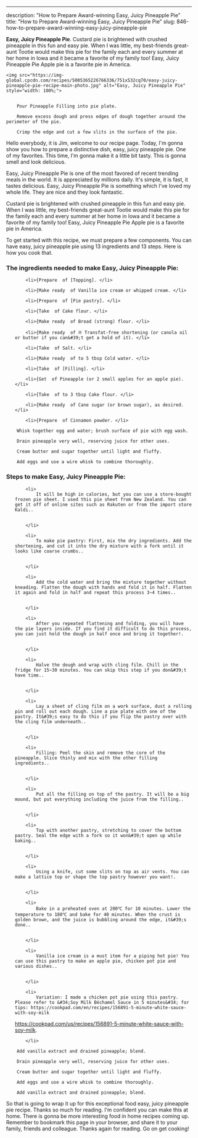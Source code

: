 ---
description: "How to Prepare Award-winning Easy, Juicy Pineapple Pie"
title: "How to Prepare Award-winning Easy, Juicy Pineapple Pie"
slug: 846-how-to-prepare-award-winning-easy-juicy-pineapple-pie

<p>
	<strong>Easy, Juicy Pineapple Pie</strong>. 
	Custard pie is brightened with crushed pineapple in this fun and easy pie. When I was little, my best-friends great-aunt Tootie would make this pie for the family each and every summer at her home in Iowa and it became a favorite of my family too! Easy, Juicy Pineapple Pie Apple pie is a favorite pie in America.
</p>
<p>
	
	<img src="https://img-global.cpcdn.com/recipes/5005365226766336/751x532cq70/easy-juicy-pineapple-pie-recipe-main-photo.jpg" alt="Easy, Juicy Pineapple Pie" style="width: 100%;">
	
	
		Pour Pineapple Filling into pie plate.
	
		Remove excess dough and press edges of dough together around the perimeter of the pie.
	
		Crimp the edge and cut a few slits in the surface of the pie.
	
</p>
<p>
	Hello everybody, it is Jim, welcome to our recipe page. Today, I'm gonna show you how to prepare a distinctive dish, easy, juicy pineapple pie. One of my favorites. This time, I'm gonna make it a little bit tasty. This is gonna smell and look delicious.
</p>
	
<p>
	Easy, Juicy Pineapple Pie is one of the most favored of recent trending meals in the world. It is appreciated by millions daily. It's simple, it is fast, it tastes delicious. Easy, Juicy Pineapple Pie is something which I've loved my whole life. They are nice and they look fantastic.
</p>
<p>
	Custard pie is brightened with crushed pineapple in this fun and easy pie. When I was little, my best-friends great-aunt Tootie would make this pie for the family each and every summer at her home in Iowa and it became a favorite of my family too! Easy, Juicy Pineapple Pie Apple pie is a favorite pie in America.
</p>

<p>
To get started with this recipe, we must prepare a few components. You can have easy, juicy pineapple pie using 13 ingredients and 13 steps. Here is how you cook that.
</p>

<h3>The ingredients needed to make Easy, Juicy Pineapple Pie:</h3>

<ol>
	
		<li>{Prepare  of [Topping]. </li>
	
		<li>{Make ready  of Vanilla ice cream or whipped cream. </li>
	
		<li>{Prepare  of [Pie pastry]. </li>
	
		<li>{Take  of Cake flour. </li>
	
		<li>{Make ready  of Bread (strong) flour. </li>
	
		<li>{Make ready  of ※ Transfat-free shortening (or canola oil or butter if you can&#39;t get a hold of it). </li>
	
		<li>{Take  of Salt. </li>
	
		<li>{Make ready  of to 5 tbsp Cold water. </li>
	
		<li>{Take  of [Filling]. </li>
	
		<li>{Get  of Pineapple (or 2 small apples for an apple pie). </li>
	
		<li>{Take  of to 3 tbsp Cake flour. </li>
	
		<li>{Make ready  of Cane sugar (or brown sugar), as desired. </li>
	
		<li>{Prepare  of Cinnamon powder. </li>
	
</ol>
<p>
	
		Whisk together egg and water; brush surface of pie with egg wash.
	
		Drain pineapple very well, reserving juice for other uses.
	
		Cream butter and sugar together until light and fluffy.
	
		Add eggs and use a wire whisk to combine thoroughly.
	
</p>

<h3>Steps to make Easy, Juicy Pineapple Pie:</h3>

<ol>
	
		<li>
			It will be high in calories, but you can use a store-bought frozen pie sheet. I used this pie sheet from New Zealand. You can get it off of online sites such as Rakuten or from the import store Kaldi..
			
			
		</li>
	
		<li>
			To make pie pastry: First, mix the dry ingredients. Add the shortening, and cut it into the dry mixture with a fork until it looks like coarse crumbs..
			
			
		</li>
	
		<li>
			Add the cold water and bring the mixture together without kneading. Flatten the dough with hands and fold it in half. Flatten it again and fold in half and repeat this process 3~4 times..
			
			
		</li>
	
		<li>
			After you repeated flattening and folding, you will have the pie layers inside. If you find it difficult to do this process, you can just hold the dough in half once and bring it together!.
			
			
		</li>
	
		<li>
			Halve the dough and wrap with cling film. Chill in the fridge for 15~30 minutes. You can skip this step if you don&#39;t have time..
			
			
		</li>
	
		<li>
			Lay a sheet of cling film on a work surface, dust a rolling pin and roll out each dough. Line a pie plate with one of the pastry. It&#39;s easy to do this if you flip the pastry over with the cling film underneath..
			
			
		</li>
	
		<li>
			Filling: Peel the skin and remove the core of the pineapple. Slice thinly and mix with the other filling ingredients..
			
			
		</li>
	
		<li>
			Put all the filling on top of the pastry. It will be a big mound, but put everything including the juice from the filling..
			
			
		</li>
	
		<li>
			Top with another pastry, stretching to cover the bottom pastry. Seal the edge with a fork so it won&#39;t open up while baking..
			
			
		</li>
	
		<li>
			Using a knife, cut some slits on top as air vents. You can make a lattice top or shape the top pastry however you want!.
			
			
		</li>
	
		<li>
			Bake in a preheated oven at 200℃ for 10 minutes. Lower the temperature to 180℃ and bake for 40 minutes. When the crust is golden brown, and the juice is bubbling around the edge, it&#39;s done..
			
			
		</li>
	
		<li>
			Vanilla ice cream is a must item for a piping hot pie! You can use this pastry to make an apple pie, chicken pot pie and various dishes..
			
			
		</li>
	
		<li>
			Variation: I made a chicken pot pie using this pastry. Please refer to &#34;Soy Milk Béchamel Sauce in 5 minutes&#34; for tips: https://cookpad.com/en/recipes/156891-5-minute-white-sauce-with-soy-milk

https://cookpad.com/us/recipes/156891-5-minute-white-sauce-with-soy-milk.
			
			
		</li>
	
</ol>

<p>
	
		Add vanilla extract and drained pineapple; blend.
	
		Drain pineapple very well, reserving juice for other uses.
	
		Cream butter and sugar together until light and fluffy.
	
		Add eggs and use a wire whisk to combine thoroughly.
	
		Add vanilla extract and drained pineapple; blend.
	
</p>

<p>
	So that is going to wrap it up for this exceptional food easy, juicy pineapple pie recipe. Thanks so much for reading. I'm confident you can make this at home. There is gonna be more interesting food in home recipes coming up. Remember to bookmark this page in your browser, and share it to your family, friends and colleague. Thanks again for reading. Go on get cooking!
</p>
